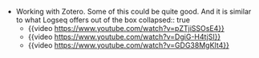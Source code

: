 - Working with Zotero. Some of this could be quite good. And it is similar to what Logseq offers out of the box
  collapsed:: true
	- {{video https://www.youtube.com/watch?v=pZTjiSSOsE4}}
	- {{video https://www.youtube.com/watch?v=DgiG-H4tjSI}}
	- {{video https://www.youtube.com/watch?v=GDG38MgKIt4}}